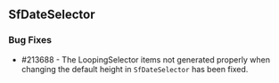 ## SfDateSelector

### Bug Fixes

* \#213688 - The LoopingSelector items not generated properly when changing the default height in `SfDateSelector` has been fixed.
